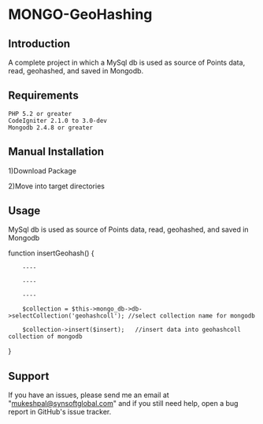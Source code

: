 MONGO-GeoHashing
================

Introduction 
-------------------------------------------------------------
A complete project in which a MySql db is used as source of Points data, read, geohashed, and saved in Mongodb.

Requirements
-------------------------------------------------------------
    PHP 5.2 or greater
    CodeIgniter 2.1.0 to 3.0-dev
	Mongodb 2.4.8 or greater
	
Manual Installation
-------------------------------------------------------------

   1)Download Package
   
   2)Move into target directories

Usage
-------------------------------------------------------------
MySql db is used as source of Points data, read, geohashed, and saved in Mongodb

function insertGeohash() {

		----
		
		----
		
		----
		
		$collection = $this->mongo_db->db->selectCollection('geohashcoll'); //select collection name for mongodb
		
		$collection->insert($insert);	//insert data into geohashcoll collection of mongodb
		
}	

Support
-------------------------------------------------------------

If you have an issues, please send me an email at "mukeshpal@synsoftglobal.com" and if you still need help, open a bug report in GitHub's issue tracker.